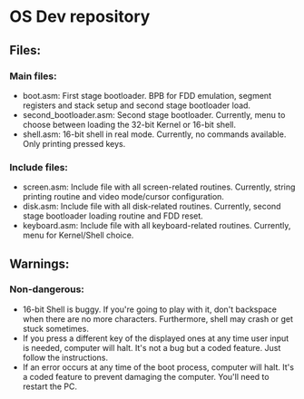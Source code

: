 # OS Dev repository
## Files:
### Main files:
- boot.asm: First stage bootloader. BPB for FDD emulation, segment registers and stack setup and second stage bootloader load.
- second_bootloader.asm: Second stage bootloader. Currently, menu to choose between loading the 32-bit Kernel or 16-bit shell.
- shell.asm: 16-bit shell in real mode. Currently, no commands available. Only printing pressed keys.

### Include files:
- screen.asm: Include file with all screen-related routines. Currently, string printing routine and video mode/cursor configuration.
- disk.asm: Include file with all disk-related routines. Currently, second stage bootloader loading routine and FDD reset.
- keyboard.asm: Include file with all keyboard-related routines. Currently, menu for Kernel/Shell choice.

## Warnings:
### Non-dangerous:
- 16-bit Shell is buggy. If you're going to play with it, don't backspace when there are no more characters. Furthermore, shell may crash or get stuck sometimes.
- If you press a different key of the displayed ones at any time user input is needed, computer will halt. It's not a bug but a coded feature. Just follow the instructions.
- If an error occurs at any time of the boot process, computer will halt. It's a coded feature to prevent damaging the computer. You'll need to restart the PC.
